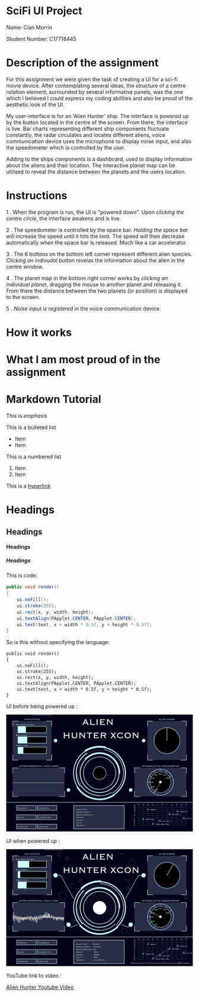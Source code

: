 # SciFi UI Project

Name: Cian Morrin

Student Number: C17718445


# Description of the assignment

For this assignment we were given the task of creating a UI for a sci-fi movie device. After contemplating several ideas, the structure of a centre rotation element, surrounded by several informative panels, was the one which I believed I could express my coding abilities and also be proud of the aesthetic look of the UI. 

My user-interface is for an 'Alien Hunter' ship. The interface is powered up by the button located in the centre of the screen. From there, the interface is live. Bar charts representing different ship components fluctuate constantly, the radar circulates and locates different aliens, voice communication device uses the microphone to display noise input, and also the speedometer which is controlled by the user.

Adding to the ships components is a dashboard, used to display information about the aliens and their location. The interactive planet map can be utilised to reveal the distance between the planets and the users location.

# Instructions

1 . When the program is run, the UI is "powered down". Upon *clicking the centre circle*, the interface awakens and is live.

2 . The speedometer is controlled by the space bar. *Holding the space bar* will increase the speed until it hits the limit.
The speed will then decrease automatically when the space bar is released. Much like a car accelerator.

3 . The 6 buttons on the bottom left corner represent different alien species. *Clicking an indivudal button* revelas the information about the alien in the centre window. 

4 . The planet map in the bottom right corner works by *clicking an individual planet*, dragging the mouse to another planet and releasing it. From there the distance between the two planets (or position) is displayed to the screen.

5 . *Noise input is registered* in the voice communication device. 


# How it works

# What I am most proud of in the assignment

# Markdown Tutorial

This is *emphasis*

This is a bulleted list

- Item
- Item

This is a numbered list

1. Item
1. Item

This is a [hyperlink](http://bryanduggan.org)

# Headings
## Headings
#### Headings
##### Headings

This is code:

```Java
public void render()
{
	ui.noFill();
	ui.stroke(255);
	ui.rect(x, y, width, height);
	ui.textAlign(PApplet.CENTER, PApplet.CENTER);
	ui.text(text, x + width * 0.5f, y + height * 0.5f);
}
```

So is this without specifying the language:

```
public void render()
{
	ui.noFill();
	ui.stroke(255);
	ui.rect(x, y, width, height);
	ui.textAlign(PApplet.CENTER, PApplet.CENTER);
	ui.text(text, x + width * 0.5f, y + height * 0.5f);
}
```


UI before being powered up : 

![An image](images/UIPowerDown.png)

UI when  powered up :

![An image](images/UIPowerUp.png)


YouTube link to video : 

[Alien Hunter Youtube Video](https://youtu.be/C-FxErOnQZ8)


